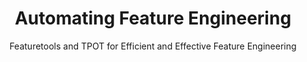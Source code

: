 ---
title: "Automating Feature Engineering"
subtitle: "Featuretools and TPOT for Efficient and Effective Feature Engineering"
categories:
  - Mathematics
  - Statistics
  - Data Science
  - Machine Learning
tags:
    - Feature Engineering
    - Machine Learning
    - Data Science
    - Automation Tools
    - Featuretools
    - TPOT
    - Data Cleaning
    - Data Transformation
    - Feature Creation
    - Feature Selection
    - Genetic Algorithms
    - Model Optimization

author_profile: false
---